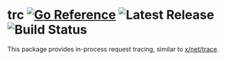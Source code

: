 # trc [![Go Reference](https://pkg.go.dev/badge/github.com/peterbourgon/trc.svg)](https://pkg.go.dev/github.com/peterbourgon/trc) ![Latest Release](https://img.shields.io/github/v/release/peterbourgon/trc?style=flat-square) ![Build Status](https://github.com/peterbourgon/trc/actions/workflows/test.yml/badge.svg?branch=main)

This package provides in-process request tracing, similar to
[x/net/trace](https://pkg.go.dev/golang.org/x/net/trace).
